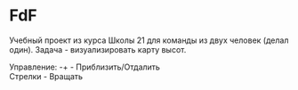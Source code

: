 # FdF
Учебный проект из курса Школы 21 для команды из двух человек (делал один). Задача - визуализировать карту высот.

Управление:
-+ - Приблизить/Отдалить  
Стрелки - Вращать
